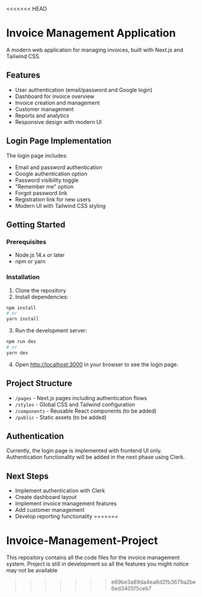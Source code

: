 <<<<<<< HEAD
# Invoice Management Application

A modern web application for managing invoices, built with Next.js and Tailwind CSS.

## Features

- User authentication (email/password and Google login)
- Dashboard for invoice overview
- Invoice creation and management
- Customer management
- Reports and analytics
- Responsive design with modern UI

## Login Page Implementation

The login page includes:
- Email and password authentication
- Google authentication option
- Password visibility toggle
- "Remember me" option
- Forgot password link
- Registration link for new users
- Modern UI with Tailwind CSS styling

## Getting Started

### Prerequisites

- Node.js 14.x or later
- npm or yarn

### Installation

1. Clone the repository
2. Install dependencies:

```bash
npm install
# or
yarn install
```

3. Run the development server:

```bash
npm run dev
# or
yarn dev
```

4. Open [http://localhost:3000](http://localhost:3000) in your browser to see the login page.

## Project Structure

- `/pages` - Next.js pages including authentication flows
- `/styles` - Global CSS and Tailwind configuration
- `/components` - Reusable React components (to be added)
- `/public` - Static assets (to be added)

## Authentication

Currently, the login page is implemented with frontend UI only. Authentication functionality will be added in the next phase using Clerk.

## Next Steps

- Implement authentication with Clerk
- Create dashboard layout
- Implement invoice management features
- Add customer management
- Develop reporting functionality
=======
# Invoice-Management-Project
This repository contains all the code files for the invoice management system. Project is still in development so all the features you might notice may not be available
>>>>>>> e69be3a89da4ea8d2fb3679a2be6ed3405f5ceb7
